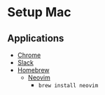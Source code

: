 # Setup Mac

## Applications

* [Chrome](https://www.google.com/intl/ja_jp/chrome/dr/download/?brand=FKPE&ds_kid=43700081544017055&gad_source=1&gclid=Cj0KCQiA8q--BhDiARIsAP9tKI080kkRiINW6rugyOhBi1tivuVgtfjMqfmtGNTv8Gzs1IEouf6_hfkaAn3UEALw_wcB&gclsrc=aw.ds)
* [Slack](https://slack.com/intl/ja-jp/)
* [Homebrew](https://brew.sh/)
    * [Neovim](https://neovim.io/)
        * `brew install neovim`
